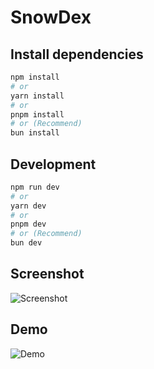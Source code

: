 # SnowDex

## Install dependencies

```bash
npm install
# or
yarn install
# or
pnpm install
# or (Recommend)
bun install
```

## Development

```bash
npm run dev
# or
yarn dev
# or
pnpm dev
# or (Recommend)
bun dev
```

## Screenshot
![Screenshot](https://github.com/openbuildxyz/Web3-Frontend-Bootcamp/assets/20431351/b25df41c-2508-4b01-85c7-8382ea3177d7)

## Demo
![Demo](https://github.com/openbuildxyz/Web3-Frontend-Bootcamp/assets/20431351/1a35cdd1-a8cd-4db9-aa97-1a8ad91e1722)


